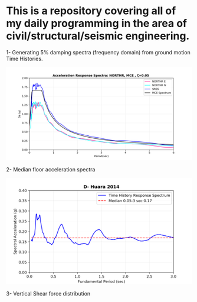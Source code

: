 # This is a repository covering all of my daily programming in the area of civil/structural/seismic engineering. 

1-  Generating 5% damping spectra (frequency domain) from ground motion Time Histories. 


<img src="01-spectraGeneration\figs\M-   RSN1045_NORTHR_WPI0.png" alt="Spectra"/>


2-  Median floor acceleration spectra

<img src="02- floor spectra\figs\D- Huara 2014 Acc_floor.png" alt="Floor Spectra"/>

3- Vertical Shear force distribution 

